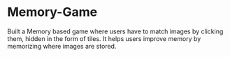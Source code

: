 # Memory-Game
Built a Memory based game where users have to match images by clicking them, hidden in the form of tiles. It helps users improve memory by memorizing where images are stored.
